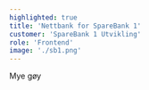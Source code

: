 ```yaml
---
highlighted: true
title: 'Nettbank for SpareBank 1'
customer: 'SpareBank 1 Utvikling'
role: 'Frontend'
image: './sb1.png'
---
```


Mye gøy
